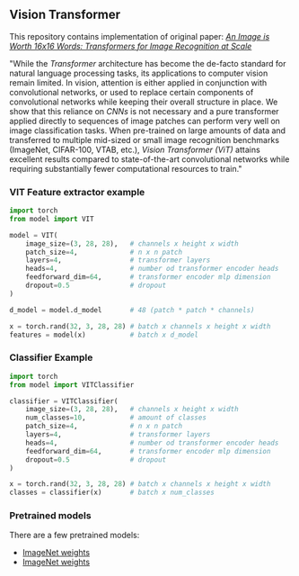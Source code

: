 ## Vision Transformer

This repository contains implementation of original
paper: *[An Image is Worth 16x16 Words: Transformers for Image Recognition at Scale](https://arxiv.org/abs/2010.11929)*

"While the _Transformer_ architecture has become the de-facto standard for natural language processing tasks, its
applications to computer vision remain limited. In vision, attention is either applied in conjunction with convolutional
networks, or used to replace certain components of convolutional networks while keeping their overall structure in
place. We show that this reliance on _CNNs_ is not necessary and a pure transformer applied directly to sequences of image
patches can perform very well on image classification tasks. When pre-trained on large amounts of data and transferred
to multiple mid-sized or small image recognition benchmarks (ImageNet, CIFAR-100, VTAB, etc.), _Vision Transformer (ViT)_
attains excellent results compared to state-of-the-art convolutional networks while requiring substantially fewer
computational resources to train."

### VIT Feature extractor example

```python
import torch
from model import VIT

model = VIT(
    image_size=(3, 28, 28),   # channels x height x width  
    patch_size=4,             # n x n patch
    layers=4,                 # transformer layers
    heads=4,                  # number od transformer encoder heads
    feedforward_dim=64,       # transformer encoder mlp dimension
    dropout=0.5               # dropout
)

d_model = model.d_model       # 48 (patch * patch * channels)

x = torch.rand(32, 3, 28, 28) # batch x channels x height x width
features = model(x)           # batch x d_model
```

### Classifier Example

```python
import torch
from model import VITClassifier

classifier = VITClassifier(
    image_size=(3, 28, 28),   # channels x height x width 
    num_classes=10,           # amount of classes 
    patch_size=4,             # n x n patch
    layers=4,                 # transformer layers
    heads=4,                  # number od transformer encoder heads
    feedforward_dim=64,       # transformer encoder mlp dimension
    dropout=0.5               # dropout
)

x = torch.rand(32, 3, 28, 28) # batch x channels x height x width
classes = classifier(x)       # batch x num_classes
```


### Pretrained models

There are a few pretrained models:
* [ImageNet weights]()
* [ImageNet weights]()